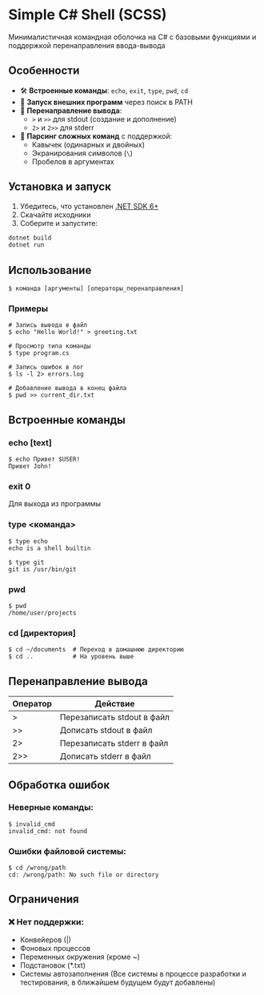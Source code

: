 # Simple C# Shell (SCSS)

Минималистичная командная оболочка на C# с базовыми функциями и поддержкой перенаправления ввода-вывода

## Особенности

- 🛠 **Встроенные команды**: `echo`, `exit`, `type`, `pwd`, `cd`
- 🚀 **Запуск внешних программ** через поиск в PATH
- 🔄 **Перенаправление вывода**:
  - `>` и `>>` для stdout (создание и дополнение)
  - `2>` и `2>>` для stderr
- 📂 **Парсинг сложных команд** с поддержкой:
  - Кавычек (одинарных и двойных)
  - Экранирования символов (`\`)
  - Пробелов в аргументах

## Установка и запуск

1. Убедитесь, что установлен [.NET SDK 6+](https://dotnet.microsoft.com/download)
2. Скачайте исходники
3. Соберите и запустите:

```bash
dotnet build
dotnet run
```

## Использование
```
$ команда [аргументы] [операторы_перенаправления]
```
### Примеры
```
# Запись вывода в файл
$ echo "Hello World!" > greeting.txt

# Просмотр типа команды
$ type program.cs

# Запись ошибок в лог
$ ls -l 2> errors.log

# Добавление вывода в конец файла
$ pwd >> current_dir.txt
```

## Встроенные команды

### echo [text]

```
$ echo Привет $USER!
Привет John!
```
### exit 0 
Для выхода из программы

### type <команда>
```
$ type echo
echo is a shell builtin

$ type git
git is /usr/bin/git
```

### pwd
```
$ pwd
/home/user/projects
```

### cd [директория]
```
$ cd ~/documents  # Переход в домашнюю директорию
$ cd ..           # На уровень выше
```

## Перенаправление вывода
| Оператор | Действие                   |
|----------|----------------------------|
| >        | Перезаписать stdout в файл |
| >>       | Дописать stdout в файл     |
| 2>       | Перезаписать stderr в файл |
| 2>>      | Дописать stderr в файл     |

## Обработка ошибок
### Неверные команды:
```
$ invalid_cmd
invalid_cmd: not found
```
### Ошибки файловой системы:
```
$ cd /wrong/path
cd: /wrong/path: No such file or directory
```

## Ограничения
### ❌ Нет поддержки:
- Конвейеров (|)
- Фоновых процессов
- Переменных окружения (кроме ~)
- Подстановок (*.txt)
- Системы автозаполнения
(Все системы в процессе разработки и тестирования, в ближайшем будущем будут добавлены)
